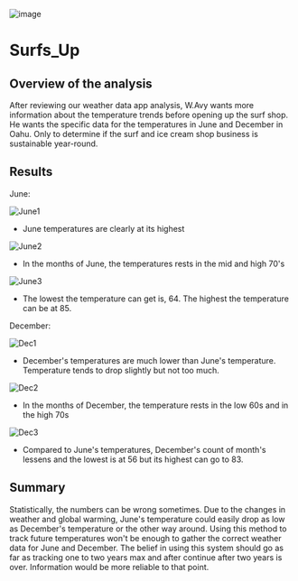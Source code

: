 ![image](https://user-images.githubusercontent.com/77694480/116768737-e8f79f00-aa06-11eb-825a-a1db3a419540.png)

# Surfs_Up

## Overview of the analysis
After reviewing our weather data app analysis, W.Avy wants more information about the temperature trends before opening up the surf shop. He wants the specific data for the temperatures in June and December in Oahu. Only to determine if the surf and ice cream shop business is sustainable year-round.

## Results
June:

![June1](https://user-images.githubusercontent.com/77694480/116768716-c6fe1c80-aa06-11eb-8f48-8377af5974f4.PNG)
- June temperatures are clearly at its highest

![June2](https://user-images.githubusercontent.com/77694480/116768800-6b805e80-aa07-11eb-9d62-764e47cc4e3a.PNG)
- In the months of June, the temperatures rests in the mid and high 70's

![June3](https://user-images.githubusercontent.com/77694480/116768819-95398580-aa07-11eb-9b44-4ff2457c4b68.PNG)
- The lowest the temperature can get is, 64. The highest the temperature can be at 85.

December:

![Dec1](https://user-images.githubusercontent.com/77694480/116769107-cb770500-aa07-11eb-8409-25c92ebf5b30.PNG)
- December's temperatures are much lower than June's temperature. Temperature tends to drop slightly but not too much.

![Dec2](https://user-images.githubusercontent.com/77694480/116769129-f5302c00-aa07-11eb-909f-d4fe87b14d56.PNG)
- In the months of December, the temperature rests in the low 60s and in the high 70s

![Dec3](https://user-images.githubusercontent.com/77694480/116769152-23ae0700-aa08-11eb-9fe2-7c28a7916d4d.PNG)
- Compared to June's temperatures, December's count of month's lessens and the lowest is at 56 but its highest can go to 83.

## Summary
Statistically, the numbers can be wrong sometimes. Due to the changes in weather and global warming, June's temperature could easily drop as low as December's temperature or the other way around. Using this method to track future temperatures won't be enough to gather the correct weather data for June and December. The belief in using this system should go as far as tracking one to two years max and after continue after two years is over. Information would be more reliable to that point.  

